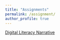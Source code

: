 ```yaml
---
title: "Assignments"
permalink: /assignment/
author_profile: true
---
```


[Digital Literacy Narrative](https://tokla6000.github.io/Digital-Literacy-Narrative/)